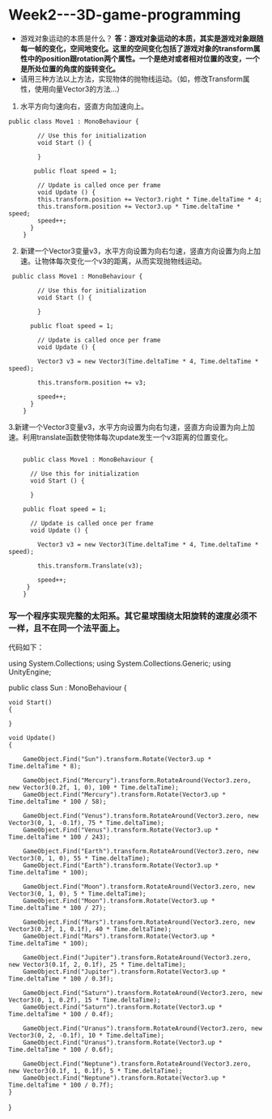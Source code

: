 # Week2---3D-game-programming
 - 游戏对象运动的本质是什么？
**答：游戏对象运动的本质，其实是游戏对象跟随每一帧的变化，空间地变化。这里的空间变化包括了游戏对象的transform属性中的position跟rotation两个属性。一个是绝对或者相对位置的改变，一个是所处位置的角度的旋转变化。**
 - 请用三种方法以上方法，实现物体的抛物线运动。（如，修改Transform属性，使用向量Vector3的方法…）
 1. 水平方向匀速向右，竖直方向加速向上。
```
public class Move1 : MonoBehaviour {

	    // Use this for initialization
	    void Start () {
		
	    }

       public float speed = 1;
	
    	// Update is called once per frame
	    void Update () {
        this.transform.position += Vector3.right * Time.deltaTime * 4;
        this.transform.position += Vector3.up * Time.deltaTime * speed;
        speed++;
      }
    }
```
2. 新建一个Vector3变量v3，水平方向设置为向右匀速，竖直方向设置为向上加速。让物体每次变化一个v3的距离，从而实现抛物线运动。
```
 public class Move1 : MonoBehaviour {

	    // Use this for initialization
	    void Start () {
		
	    }

      public float speed = 1;
	
	    // Update is called once per frame
	    void Update () {

        Vector3 v3 = new Vector3(Time.deltaTime * 4, Time.deltaTime * speed);

        this.transform.position += v3;
        
        speed++;
      }
    }
```
3.新建一个Vector3变量v3，水平方向设置为向右匀速，竖直方向设置为向上加速。利用translate函数使物体每次update发生一个v3距离的位置变化。
```
  
    public class Move1 : MonoBehaviour {

	  // Use this for initialization
	  void Start () {
		
	  }

    public float speed = 1;
	
	  // Update is called once per frame
	  void Update () {

        Vector3 v3 = new Vector3(Time.deltaTime * 4, Time.deltaTime * speed);

        this.transform.Translate(v3);
        
        speed++;
     }
    }
```

 ### 写一个程序实现完整的太阳系。其它星球围绕太阳旋转的速度必须不一样，且不在同一个法平面上。 ###


代码如下：
>>>

  using System.Collections;
using System.Collections.Generic;
using UnityEngine;

public class Sun : MonoBehaviour
{

    void Start()
    { 

    }
  
    void Update()
    {

        GameObject.Find("Sun").transform.Rotate(Vector3.up * Time.deltaTime * 8);

        GameObject.Find("Mercury").transform.RotateAround(Vector3.zero, new Vector3(0.2f, 1, 0), 100 * Time.deltaTime);
        GameObject.Find("Mercury").transform.Rotate(Vector3.up * Time.deltaTime * 100 / 58);

        GameObject.Find("Venus").transform.RotateAround(Vector3.zero, new Vector3(0, 1, -0.1f), 75 * Time.deltaTime);
        GameObject.Find("Venus").transform.Rotate(Vector3.up * Time.deltaTime * 100 / 243);

        GameObject.Find("Earth").transform.RotateAround(Vector3.zero, new Vector3(0, 1, 0), 55 * Time.deltaTime);
        GameObject.Find("Earth").transform.Rotate(Vector3.up * Time.deltaTime * 100);

        GameObject.Find("Moon").transform.RotateAround(Vector3.zero, new Vector3(0, 1, 0), 5 * Time.deltaTime);
        GameObject.Find("Moon").transform.Rotate(Vector3.up * Time.deltaTime * 100 / 27);

        GameObject.Find("Mars").transform.RotateAround(Vector3.zero, new Vector3(0.2f, 1, 0.1f), 40 * Time.deltaTime);
        GameObject.Find("Mars").transform.Rotate(Vector3.up * Time.deltaTime * 100);

        GameObject.Find("Jupiter").transform.RotateAround(Vector3.zero, new Vector3(0.1f, 2, 0.1f), 25 * Time.deltaTime);
        GameObject.Find("Jupiter").transform.Rotate(Vector3.up * Time.deltaTime * 100 / 0.3f);

        GameObject.Find("Saturn").transform.RotateAround(Vector3.zero, new Vector3(0, 1, 0.2f), 15 * Time.deltaTime);
        GameObject.Find("Saturn").transform.Rotate(Vector3.up * Time.deltaTime * 100 / 0.4f);

        GameObject.Find("Uranus").transform.RotateAround(Vector3.zero, new Vector3(0, 2, -0.1f), 10 * Time.deltaTime);
        GameObject.Find("Uranus").transform.Rotate(Vector3.up * Time.deltaTime * 100 / 0.6f);

        GameObject.Find("Neptune").transform.RotateAround(Vector3.zero, new Vector3(0.1f, 1, 0.1f), 5 * Time.deltaTime);
        GameObject.Find("Neptune").transform.Rotate(Vector3.up * Time.deltaTime * 100 / 0.7f);
    }
}

